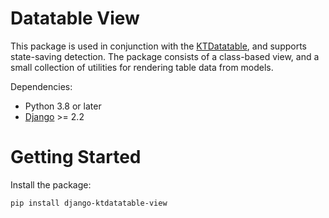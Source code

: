 # Datatable View

This package is used in conjunction with
the [KTDatatable](https://keenthemes.com/metronic/?page=docs&section=html/components/datatable), and supports
state-saving detection. The package consists of a class-based view, and a small collection of utilities for rendering
table data from models.

Dependencies:

* Python 3.8 or later
* [Django](http://www.djangoproject.com/) >= 2.2

# Getting Started

Install the package:

```bash
pip install django-ktdatatable-view
```
